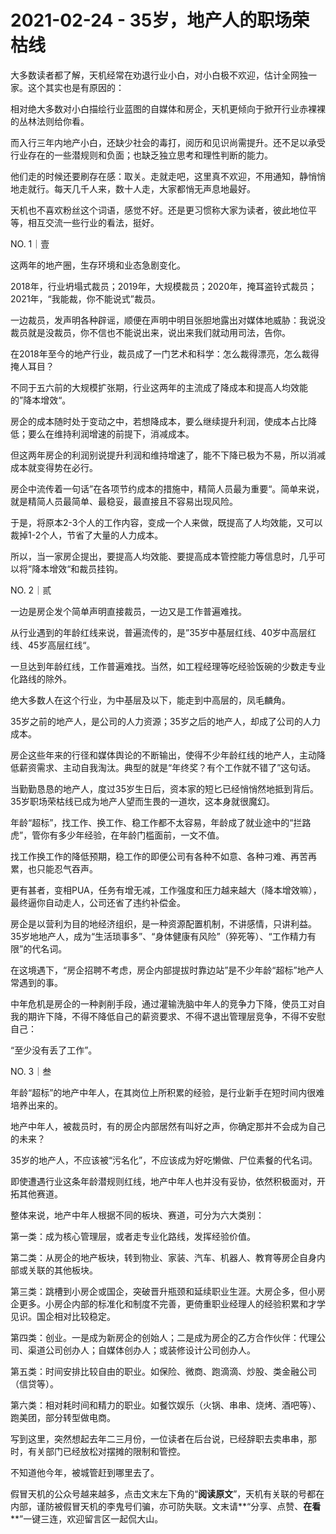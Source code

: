 # 2021-02-24 - 35岁，地产人的职场荣枯线

大多数读者都了解，天机经常在劝退行业小白，对小白极不欢迎，估计全网独一家。这个其实也是有原因的：

相对绝大多数对小白描绘行业蓝图的自媒体和房企，天机更倾向于掀开行业赤裸裸的丛林法则给你看。

而入行三年内地产小白，还缺少社会的毒打，阅历和见识尚需提升。还不足以承受行业存在的一些潜规则和负面；也缺乏独立思考和理性判断的能力。

他们走的时候还要刷存在感：取关。走就走吧，这里真不欢迎，不用通知，静悄悄地走就行。每天几千人来，数十人走，大家都悄无声息地最好。

天机也不喜欢粉丝这个词语，感觉不好。还是更习惯称大家为读者，彼此地位平等，相互交流一些行业的看法，挺好。

NO. 1｜壹

这两年的地产圈，生存环境和业态急剧变化。

2018年，行业坍塌式裁员；2019年，大规模裁员；2020年，掩耳盗铃式裁员；2021年，“我能裁，你不能说式”裁员。

一边裁员，发声明各种辟谣，顺便在声明中明目张胆地露出对媒体地威胁：我说没裁员就是没裁员，你不信也不能说出来，说出来我们就动用司法，告你。

在2018年至今的地产行业，裁员成了一门艺术和科学：怎么裁得漂亮，怎么裁得掩人耳目？

不同于五六前的大规模扩张期，行业这两年的主流成了降成本和提高人均效能的”降本增效“。

房企的成本随时处于变动之中，若想降成本，要么继续提升利润，使成本占比降低；要么在维持利润增速的前提下，消减成本。

但这两年房企的利润别说提升利润和维持增速了，能不下降已极为不易，所以消减成本就变得势在必行。

房企中流传着一句话”在各项节约成本的措施中，精简人员最为重要“。简单来说，就是精简人员最简单、最稳妥，最直接且不容易出现风险。

于是，将原本2-3个人的工作内容，变成一个人来做，既提高了人均效能，又可以裁掉1-2个人，节省了大量的人力成本。

所以，当一家房企提出，要提高人均效能、要提高成本管控能力等信息时，几乎可以将”降本增效“和裁员挂钩。

NO. 2｜贰

一边是房企发个简单声明直接裁员，一边又是工作普遍难找。

从行业遇到的年龄红线来说，普遍流传的，是”35岁中基层红线、40岁中高层红线、45岁高层红线“。

一旦达到年龄红线，工作普遍难找。当然，如工程经理等吃经验饭碗的少数走专业化路线的除外。

绝大多数人在这个行业，为中基层及以下，能走到中高层的，凤毛麟角。

35岁之前的地产人，是公司的人力资源；35岁之后的地产人，却成了公司的人力成本。

房企这些年来的行径和媒体舆论的不断输出，使得不少年龄红线的地产人，主动降低薪资需求、主动自我淘汰。典型的就是“年终奖？有个工作就不错了”这句话。

当勤勤恳恳的地产人，度过35岁生日后，资本家的短匕已经悄悄然地抵到背后。35岁职场荣枯线已成为地产人望而生畏的一道坎，这本身就很魔幻。

年龄“超标”，找工作、换工作、稳工作都不太容易，年龄成了就业途中的“拦路虎”，管你有多少年经验，在年龄门槛面前，一文不值。

找工作换工作的降低预期，稳工作的即便公司有各种不如意、各种刁难、再苦再累，也只能忍气吞声。

更有甚者，变相PUA，任务有增无减，工作强度和压力越来越大（降本增效嘛），最终逼你自动走人，公司还省了违约补偿金。

房企是以营利为目的地经济组织，是一种资源配置机制，不讲感情，只讲利益。35岁地地产人，成为“生活琐事多”、“身体健康有风险”（猝死等）、“工作精力有限”的代名词。

在这境遇下，“房企招聘不考虑，房企内部提拔时靠边站”是不少年龄“超标”地产人常遇到的事。

中年危机是房企的一种剥削手段，通过灌输洗脑中年人的竞争力下降，使员工对自我的期许下降，不得不降低自己的薪资要求、不得不退出管理层竞争，不得不安慰自己：

“至少没有丢了工作”。

NO. 3｜叁

年龄“超标”的地产中年人，在其岗位上所积累的经验，是行业新手在短时间内很难培养出来的。

地产中年人，被裁员时，有的房企内部居然有叫好之声，你确定那并不会成为自己的未来？

35岁的地产人，不应该被“污名化”，不应该成为好吃懒做、尸位素餐的代名词。

即使遭遇行业这条年龄潜规则红线，地产中年人也并没有妥协，依然积极面对，开拓其他赛道。

整体来说，地产中年人根据不同的板块、赛道，可分为六大类别：

第一类：成为核心管理层，或者走专业化路线，发挥经验价值。

第二类：从房企的地产板块，转到物业、家装、汽车、机器人、教育等房企自身内部或关联的其他板块。

第三类：跳槽到小房企或国企，突破晋升瓶颈和延续职业生涯。大房企多，但小房企更多。小房企内部的标准化和制度不完善，更倚重职业经理人的经验积累和才学见识。国企相对比较稳定。

第四类：创业。一是成为新房企的创始人；二是成为房企的乙方合作伙伴：代理公司、渠道公司创办人；自媒体创办人；或装修设计公司创办人。

第五类：时间安排比较自由的职业。如保险、微商、跑滴滴、炒股、类金融公司（信贷等）。

第六类：相对耗时间和精力的职业。如餐饮娱乐（火锅、串串、烧烤、酒吧等）、跑美团，部分转型做电商。

写到这里，突然想起去年二三月份，一位读者在后台说，已经辞职去卖串串，那时，有关部门已经放松对摆摊的限制和管控。

不知道他今年，被城管赶到哪里去了。

假冒天机的公众号越来越多，点击文末左下角的“**阅读原文**”，天机有关联的号都在内部，谨防被假冒天机的李鬼号们骗，亦可防失联。文末请**“分享、点赞、**在看****”一键三连，欢迎留言区一起侃大山。
